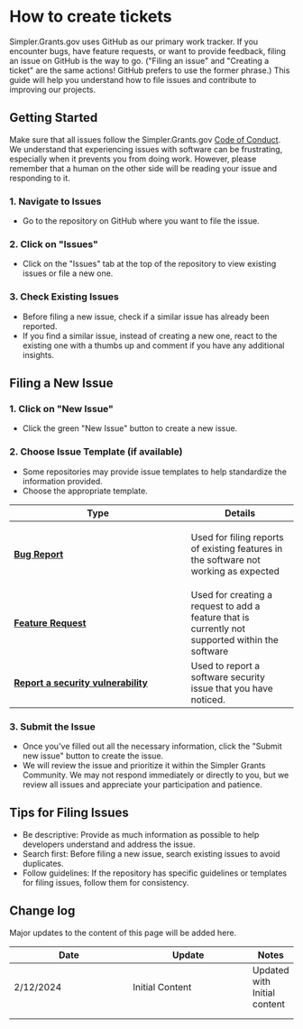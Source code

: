 # How to create tickets

Simpler.Grants.gov uses GitHub as our primary work tracker. If you encounter bugs, have feature requests, or want to provide feedback, filing an issue on GitHub is the way to go. ("Filing an issue" and "Creating a ticket" are the same actions! GitHub prefers to use the former phrase.) This guide will help you understand how to file issues and contribute to improving our projects.

## Getting Started

Make sure that all issues follow the Simpler.Grants.gov [Code of Conduct](../policies-and-guidelines/code-of-conduct.md). We understand that experiencing issues with software can be frustrating, especially when it prevents you from doing work. However, please remember that a human on the other side will be reading your issue and responding to it.

### 1. Navigate to Issues

* Go to the repository on GitHub where you want to file the issue.

### 2. Click on "Issues"

* Click on the "Issues" tab at the top of the repository to view existing issues or file a new one.

### 3. Check Existing Issues

* Before filing a new issue, check if a similar issue has already been reported.
* If you find a similar issue, instead of creating a new one, react to the existing one with a thumbs up and comment if you have any additional insights.&#x20;

## Filing a New Issue

### 1. Click on "New Issue"

* Click the green "New Issue" button to create a new issue.

### 2. Choose Issue Template (if available)

* Some repositories may provide issue templates to help standardize the information provided.
* Choose the appropriate template.

<table><thead><tr><th width="298">Type</th><th>Details</th></tr></thead><tbody><tr><td><a href="filling-out-a-bug-report.md"><strong>Bug Report</strong></a></td><td><p>Used for filing reports of existing features in the software not working as expected</p><p></p></td></tr><tr><td><a href="filling-out-a-feature-request.md"><strong>Feature Request</strong></a></td><td>Used for creating a request to add a feature that is currently not supported within the software</td></tr><tr><td><a href="reporting-a-security-vulnerability.md"><strong>Report a security vulnerability</strong></a></td><td>Used to report a software security issue that you have noticed. </td></tr></tbody></table>

### 3. Submit the Issue

* Once you've filled out all the necessary information, click the "Submit new issue" button to create the issue.
* We will review the issue and prioritize it within the Simpler Grants Community. We may not respond immediately or directly to you, but we review all issues and appreciate your participation and patience.

## Tips for Filing Issues

* Be descriptive: Provide as much information as possible to help developers understand and address the issue.
* Search first: Before filing a new issue, search existing issues to avoid duplicates.
* Follow guidelines: If the repository has specific guidelines or templates for filing issues, follow them for consistency.

## Change log

Major updates to the content of this page will be added here.

<table><thead><tr><th width="220">Date</th><th width="227">Update</th><th>Notes</th></tr></thead><tbody><tr><td>2/12/2024</td><td>Initial Content</td><td>Updated with Initial content</td></tr><tr><td></td><td></td><td></td></tr><tr><td></td><td></td><td></td></tr></tbody></table>
